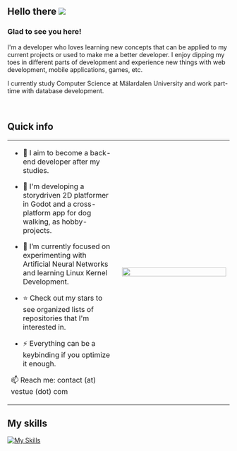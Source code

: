 ## Hello there  <img src="https://vestue.com/images/benny_happy.png"/>

### Glad to see you here!  
I'm a developer who loves learning new concepts that can be applied to my current projects or used to make me a better developer.
I enjoy dipping my toes in different parts of development and experience new things with web development, mobile applications, games, etc.

I currently study Computer Science at Mälardalen University and work part-time with database development.
  
<br/>  

## Quick info  
<table><tr><td valign="top" width="50%">

- :checkered_flag: I aim to become a back-end developer after my studies.
- :telescope: I'm developing a storydriven 2D platformer in Godot and a cross-platform app for dog walking, as hobby-projects.
  
- 🌱 I’m currently focused on experimenting with Artificial Neural Networks and learning Linux Kernel Development.
  
- :star: Check out my stars to see organized lists of repositories that I'm interested in.

- ⚡ Everything can be a keybinding if you optimize it enough.
 
📫 Reach me: contact (at) vestue (dot) com

</td><td valign="middle" width="50%">

<div align="center">
<img src="https://vestue.com/images/beav-comp.gif" align="center" style="width: 100%" />
</div>  

</td></tr></table>  

## My skills
[![My Skills](https://skillicons.dev/icons?i=c,cpp,cs,rust,bash,python,flutter,unity,godot,linux,vim)](https://skillicons.dev)

<!-- Redo this part to be responsive
## Languages and Tools  
<div align="center">  
<img style="margin: 10px" src="https://profilinator.rishav.dev/skills-assets/c-original.svg" alt="C" height="25" />  
<img style="margin: 10px" src="https://profilinator.rishav.dev/skills-assets/docker-original-wordmark.svg" alt="Docker" height="25" />  
<img style="margin: 10px" src="https://profilinator.rishav.dev/skills-assets/mysql-original-wordmark.svg" alt="MySQL" height="25" />  
<img style="margin: 10px" src="https://profilinator.rishav.dev/skills-assets/python-original.svg" alt="Python" height="25" />  
<img style="margin: 10px" src="https://profilinator.rishav.dev/skills-assets/gnu_bash-icon.svg" alt="Bash" height="25" />   
<img style="margin: 10px" src="https://profilinator.rishav.dev/skills-assets/linux-original.svg" alt="Linux" height="25" />  
<img style="margin: 10px" src="https://profilinator.rishav.dev/skills-assets/git-scm-icon.svg" alt="Git" height="25" />  
<img style="margin: 10px" src="https://profilinator.rishav.dev/skills-assets/csharp-original.svg" alt="C#" height="25" />  
<img style="margin: 10px" src="https://profilinator.rishav.dev/skills-assets/mariadb.png" alt="Maria DB" height="25" />   
<img style="margin: 10px" src="https://profilinator.rishav.dev/skills-assets/unity.png" alt="Unity" height="25" />   
<img style="margin: 10px" src="https://profilinator.rishav.dev/skills-assets/dot-net-original-wordmark.svg" alt=".NET" height="25" />  
</div>  

<br/>  -->


<!--## Github Stats  
<table><tr><td valign="top" width="50%">

<img src="https://github-readme-stats.vercel.app/api?username=vestue&show_icons=true&count_private=true&hide_border=true" align="left" style="width: 100%" />

</td><td valign="top" width="50%">

<img src="https://github-readme-stats.vercel.app/api/top-langs/?username=vestue&hide_border=true&layout=compact" align="left" style="width: 98%" />

</td></tr></table>  -->
